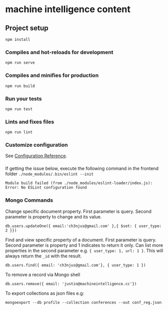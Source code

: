 # machine intelligence content

## Project setup
```
npm install
```

### Compiles and hot-reloads for development
```
npm run serve
```

### Compiles and minifies for production
```
npm run build
```

### Run your tests
```
npm run test
```

### Lints and fixes files
```
npm run lint
```

### Customize configuration
See [Configuration Reference](https://cli.vuejs.org/config/).


###
If getting the issue below, execute the following command in the frontend folder `./node_modules/.bin/eslint --init`
```
Module build failed (from ./node_modules/eslint-loader/index.js): 
Error: No ESLint configuration found
```

### Mongo Commands
Change specific document property. First parameter is query. Second parameter is property to change and its value.
```
db.users.updateOne({ email:'ch3njus@gmail.com' },{ $set: { user_type: 2 }})
```

Find and view specific property of a document. First parameter is query. Second parameter is property and 1 indicates to return it only. Can list more properties in the second parameter e.g. `{ user_type: 1, url: 1 }`. This will always return the `_id` with the result.
```
db.users.find({ email: 'ch3njus@gmail.com'}, { user_type: 1 })
```

To remove a record via Mongo shell
```
db.users.remove({ email: 'justin@machineintelligence.cc'})
```

To export collections as json files e.g:
```
mongoexport --db profile --collection conferences --out conf_reg.json
```
